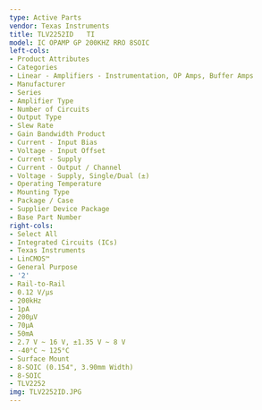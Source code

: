 ```yaml
---
type: Active Parts
vendor: Texas Instruments
title: TLV2252ID　　TI
model: IC OPAMP GP 200KHZ RRO 8SOIC
left-cols:
- Product Attributes
- Categories
- Linear - Amplifiers - Instrumentation, OP Amps, Buffer Amps
- Manufacturer
- Series
- Amplifier Type
- Number of Circuits
- Output Type
- Slew Rate
- Gain Bandwidth Product
- Current - Input Bias
- Voltage - Input Offset
- Current - Supply
- Current - Output / Channel
- Voltage - Supply, Single/Dual (±)
- Operating Temperature
- Mounting Type
- Package / Case
- Supplier Device Package
- Base Part Number
right-cols:
- Select All
- Integrated Circuits (ICs)
- Texas Instruments
- LinCMOS™
- General Purpose
- '2'
- Rail-to-Rail
- 0.12 V/µs
- 200kHz
- 1pA
- 200µV
- 70µA
- 50mA
- 2.7 V ~ 16 V, ±1.35 V ~ 8 V
- -40°C ~ 125°C
- Surface Mount
- 8-SOIC (0.154", 3.90mm Width)
- 8-SOIC
- TLV2252
img: TLV2252ID.JPG
---
```

